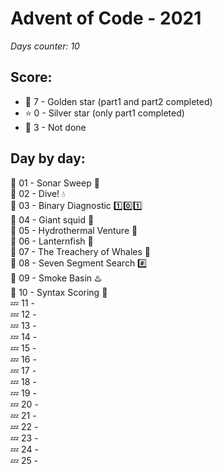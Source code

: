 # Advent of Code - 2021
*Days counter: 10*

## Score:
- :star2: 7 - Golden star (part1 and part2 completed)
- :star: 0 - Silver star (only part1 completed)
- :poop: 3 - Not done

## Day by day:
:star2: 01 - Sonar Sweep :satellite: \
:star2: 02 - Dive! :droplet: \
:star2: 03 - Binary Diagnostic :one::zero::one: \
:star2: 04 - Giant squid :squid: \
:star2: 05 - Hydrothermal Venture :potable_water: \
:poop: 06 - Lanternfish :izakaya_lantern: \
:poop: 07 - The Treachery of Whales :whale: \
:star2: 08 - Seven Segment Search :hash: \
:star2: 09 - Smoke Basin :hotsprings: \
:star2: 10 - Syntax Scoring :symbols: \
:zzz: 11 - \
:zzz: 12 - \
:zzz: 13 - \
:zzz: 14 - \
:zzz: 15 - \
:zzz: 16 - \
:zzz: 17 - \
:zzz: 18 - \
:zzz: 19 - \
:zzz: 20 - \
:zzz: 21 - \
:zzz: 22 - \
:zzz: 23 - \
:zzz: 24 - \
:zzz: 25 -
